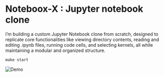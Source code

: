 # Noteboox-X : Jupyter notebook clone

I’m building a custom Jupyter Notebook clone from scratch, designed to replicate core functionalities like viewing directory contents, reading and editing .ipynb files, running code cells, and selecting kernels, all while maintaining a modular and organized structure.

```
make start
```

![Demo](docs/demo.jpeg)
